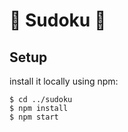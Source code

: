 # :memo: Sudoku :memo:

## Setup

install it locally using npm:

```
$ cd ../sudoku
$ npm install
$ npm start

```
